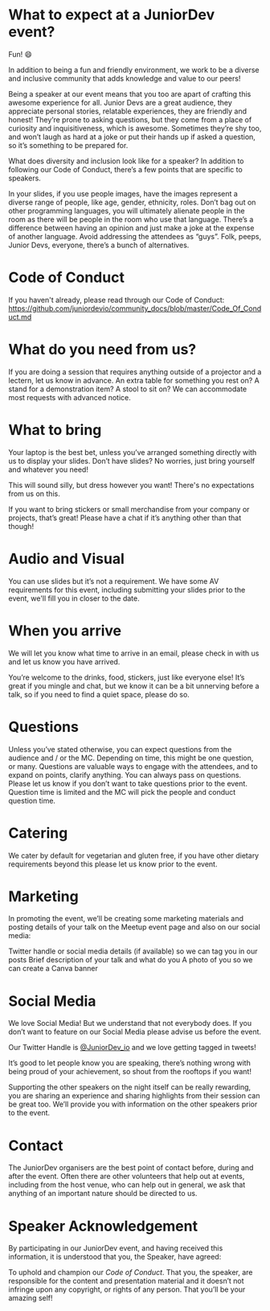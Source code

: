 # What to expect at a JuniorDev event?
 
Fun! :smile: 

In addition to being a fun and friendly environment, we work to be a diverse and inclusive community that adds knowledge and value to our peers!

Being a speaker at our event means that you too are apart of crafting this awesome experience for all. Junior Devs are a great audience, they appreciate personal stories, relatable experiences, they are friendly and honest! They’re prone to asking questions, but they come from a place of curiosity and inquisitiveness, which is awesome. Sometimes they’re shy too, and won’t laugh as hard at a joke or put their hands up if asked a question, so it’s something to be prepared for.

What does diversity and inclusion look like for a speaker? In addition to following our Code of Conduct, there’s a few points that are specific to speakers.

In your slides, if you use people images, have the images represent a diverse range of people, like age, gender, ethnicity, roles.
Don’t bag out on other programming languages, you will ultimately alienate people in the room as there will be people in the room who use that language. There’s a difference between having an opinion and just make a joke at the expense of another language.
Avoid addressing the attendees as “guys”. Folk, peeps, Junior Devs, everyone, there’s a bunch of alternatives.

# Code of Conduct

If you haven't already, please read through our Code of Conduct: https://github.com/juniordevio/community_docs/blob/master/Code_Of_Conduct.md


# What do you need from us?

If you are doing a session that requires anything outside of a projector and a lectern, let us know in advance. An extra table for something you rest on? A stand for a demonstration item? A stool to sit on? We can accommodate most requests with advanced notice.


# What to bring

Your laptop is the best bet, unless you’ve arranged something directly with us to display your slides. Don’t have slides? No worries, just bring yourself and whatever you need!
 
This will sound silly, but dress however you want! There's no expectations from us on this.

If you want to bring stickers or small merchandise from your company or projects, that’s great! Please have a chat if it’s anything other than that though!


# Audio and Visual

You can use slides but it’s not a requirement. We have some AV requirements for this event, including submitting your slides prior to the event, we'll fill you in closer to the date.
 
 
# When you arrive

We will let you know what time to arrive in an email, please check in with us and let us know you have arrived.

You’re welcome to the drinks, food, stickers, just like everyone else! It’s great if you mingle and chat, but we know it can be a bit unnerving before a talk, so if you need to find a quiet space, please do so.


# Questions

Unless you’ve stated otherwise, you can expect questions from the audience and / or the MC. Depending on time, this might be one question, or many. Questions are valuable ways to engage with the attendees, and to expand on points, clarify anything. You can always pass on questions. Please let us know if you don’t want to take questions prior to the event. Question time is limited and the MC will pick the people and conduct question time.


# Catering

We cater by default for vegetarian and gluten free, if you have other dietary requirements beyond this please let us know prior to the event.
 

# Marketing
 
In promoting the event, we’ll be creating some marketing materials and posting details of your talk on the Meetup event page and also on our social media:

Twitter handle or social media details (if available) so we can tag you in our posts
Brief description of your talk and what do you
A photo of you so we can create a Canva banner 



# Social Media
We love Social Media! But we understand that not everybody does. If you don’t want to feature on our Social Media please advise us before the event.

Our Twitter Handle is [@JuniorDev_io](https://twitter.com/juniordev_io) and we love getting tagged in tweets!

It’s good to let people know you are speaking, there’s nothing wrong with being proud of your achievement, so shout from the rooftops if you want!

Supporting the other speakers on the night itself can be really rewarding, you are sharing an experience and sharing highlights from their session can be great too. We’ll provide you with information on the other speakers prior to the event.


# Contact

The JuniorDev organisers are the best point of contact before, during and after the event. Often there are other volunteers that help out at events, including from the host venue, who can help out in general, we ask that anything of an important nature should be directed to us.


# Speaker Acknowledgement

By participating in our JuniorDev event, and having received this information, it is understood that you, the Speaker, have agreed:
 
To uphold and champion our *Code of Conduct*.
That you, the speaker, are responsible for the content and presentation material and it doesn’t not infringe upon any copyright, or rights of any person. 
That you’ll be your amazing self!


